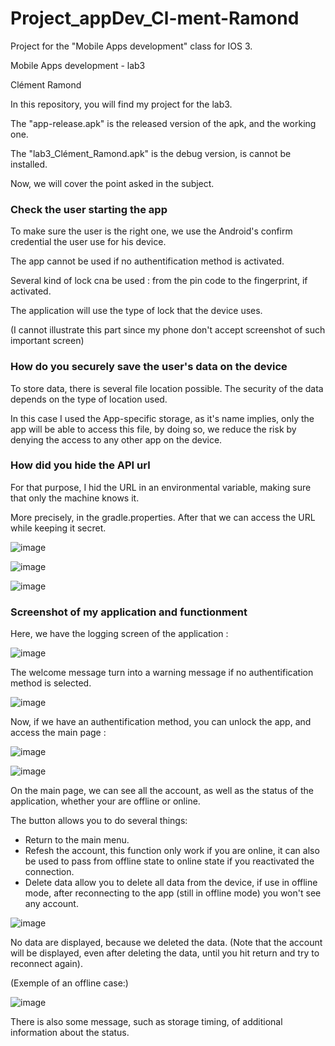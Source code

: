 # Project_appDev_Cl-ment-Ramond
Project for the "Mobile Apps development" class for IOS 3.

Mobile Apps development - lab3

Clément Ramond

In this repository, you will find my project for the lab3.

The "app-release.apk" is the released version of the apk, and the working one.

The "lab3_Clément_Ramond.apk" is the debug version, is cannot be installed.

Now, we will cover the point asked in the subject.

### Check the user starting the app

To make sure the user is the right one, we use the Android's confirm credential the user use for his device.

The app cannot be used if no authentification method is activated.

Several kind of lock cna be used : from the pin code to the fingerprint, if activated.

The application will use the type of lock that the device uses.

(I cannot illustrate this part since my phone don't accept screenshot of such important screen)

### How do you securely save the user's data on the device

To store data, there is several file location possible. The security of the data depends on the type of location used.

In this case I used the App-specific storage, as it's name implies, only the app will be able to access this file, by doing so, we reduce the risk by denying the access to any other app on the device.

### How did you hide the API url

For that purpose, I hid the URL in an environmental variable, making sure that only the machine knows it.

More precisely, in the gradle.properties. After that we can access the URL while keeping it secret.

![image](https://user-images.githubusercontent.com/75326864/110254646-4a176f00-7f90-11eb-8f96-6ac6d61a1ec8.png)

![image](https://user-images.githubusercontent.com/75326864/110254664-56033100-7f90-11eb-9491-811b2e3b581d.png)
 
![image](https://user-images.githubusercontent.com/75326864/110254672-5ef40280-7f90-11eb-860c-17a9074b8aee.png)

### Screenshot of my application and functionment

Here, we have the logging screen of the application :

![image](https://user-images.githubusercontent.com/75326864/110254820-1d178c00-7f91-11eb-9882-af6cdee31fe7.png)

The welcome message turn into a warning message if no authentification method is selected.

![image](https://user-images.githubusercontent.com/75326864/110254932-9adb9780-7f91-11eb-9ee6-9f3a8d3d3d05.png)

Now, if we have an authentification method, you can unlock the app, and access the main page :

![image](https://user-images.githubusercontent.com/75326864/110254969-c068a100-7f91-11eb-8d14-ade0ac2d1477.png)

![image](https://user-images.githubusercontent.com/75326864/110254971-c8c0dc00-7f91-11eb-8d77-ac75bd396e4f.png)

On the main page, we can see all the account, as well as the status of the application, whether your are offline or online.

The button allows you to do several things:

- Return to the main menu.
- Refesh the account, this function only work if you are online, it can also be used to pass from offline state to online state if you reactivated the connection.
- Delete data allow you to delete all data from the device, if use in offline mode, after reconnecting to the app (still in offline mode) you won't see any account.

![image](https://user-images.githubusercontent.com/75326864/110255116-821fb180-7f92-11eb-823e-743b5e692671.png)

No data are displayed, because we deleted the data. (Note that the account will be displayed, even after deleting the data, until you hit return and try to reconnect again).

(Exemple of an offline case:)

![image](https://user-images.githubusercontent.com/75326864/110255025-11789500-7f92-11eb-9334-2a4578539961.png)

There is also some message, such as storage timing, of additional information about the status.







